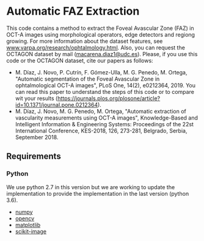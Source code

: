 # Automatic FAZ Extraction
This code contains a method to extract the Foveal Avascular Zone (FAZ) in OCT-A images using morphological operators, edge detectors and regiong growing. 
For more information about the dataset features, see www.varpa.org/research/ophtalmology.html. Also, you can request the OCTAGON dataset by mail (macarena.diaz1@udc.es). Please, if you use this code or the OCTAGON dataset, cite our papers as follows:
- M. Díaz, J. Novo, P. Cutrín, F. Gómez-Ulla, M. G. Penedo, M. Ortega, "Automatic segmentation of the Foveal Avascular Zone in ophtalmological OCT-A images", PLoS One, 14(2), e0212364, 2019. You can read this paper to understand the steps of this code or to compare wit your results (https://journals.plos.org/plosone/article?id=10.1371/journal.pone.0212364).
- M. Díaz, J. Novo, M. G. Penedo, M. Ortega, "Automatic extraction of vascularity measurements using OCT-A images", Knowledge-Based and Intelligent Information & Engineering Systems: Proceedings of the 22st International Conference, KES-2018, 126, 273-281, Belgrado, Serbia, September	2018. 

## Requirements

### Python
We use python 2.7 in this version but we are working to update the implementation to provide the implementation in the last version (python 3.6).

- [numpy](https://docs.scipy.org/doc/numpy-1.13.0/user/install.html)
- [opencv](https://opencv.org/)
- [matplotlib](https://matplotlib.org/)
- [scikit-image](https://scikit-image.org/)
